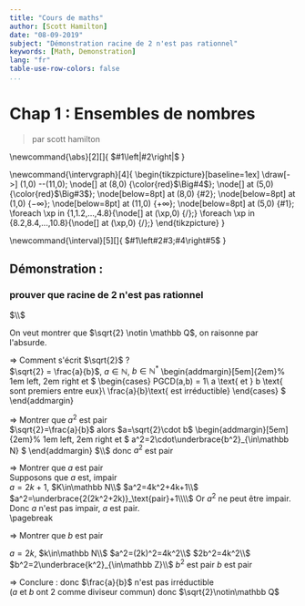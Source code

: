 ```yaml
---
title: "Cours de maths"
author: [Scott Hamilton]
date: "08-09-2019"
subject: "Démonstration racine de 2 n'est pas rationnel"
keywords: [Math, Demonstration]
lang: "fr"
table-use-row-colors: false
...
```


# Chap 1 : Ensembles de nombres

 > par scott hamilton

\newcommand{\abs}[2][]{
    $#1\left|#2\right|$
}

\newcommand{\intervgraph}[4]{
\begin{tikzpicture}[baseline=1ex]
    \draw[->] (1,0) --(11,0);
    \node[] at (8,0) {\color{red}$\Big#4$};
    \node[] at (5,0) {\color{red}$\Big#3$};
    \node[below=8pt] at (8,0) {#2};
    \node[below=8pt] at (1,0) {$-\infty$};
    \node[below=8pt] at (11,0) {$+\infty$};
    \node[below=8pt] at (5,0) {#1};
    \foreach \xp in {1,1.2,...,4.8}{\node[] at (\xp,0) {/};}
    \foreach \xp in {8.2,8.4,...,10.8}{\node[] at (\xp,0) {/};}
\end{tikzpicture}
}

\newcommand{\interval}[5][]{
    $#1\left#2#3;#4\right#5$
}


## Démonstration : 

### prouver que racine de 2 n'est pas rationnel  

$\\$  

On veut montrer que $\sqrt{2} \notin \mathbb Q$, on raisonne par l'absurde.
  
$\Rightarrow$ Comment s'écrit $\sqrt{2}$ ?  
$\sqrt{2} = \frac{a}{b}$, $a\in\mathbb N$, $b\in \mathbb N^*$
\begin{addmargin}[5em]{2em}% 1em left, 2em right
et 
$
\begin{cases}
PGCD(a,b) = 1\\
a \text{ et } b \text{ sont premiers entre eux}\\
\frac{a}{b}\text{ est irréductible}
\end{cases}
$
\end{addmargin}  

$\Rightarrow$ Montrer que $a^2$ est pair  
$\sqrt{2}=\frac{a}{b}$ alors $a=\sqrt{2}\cdot b$
\begin{addmargin}[5em]{2em}% 1em left, 2em right
et 
$
a^2=2\cdot\underbrace{b^2}_{\in\mathbb N}
$
\end{addmargin}
$\\$
donc $a^2$ est pair  

$\Rightarrow$ Montrer que $a$ est pair  
Supposons que $a$ est, impair  
$a=2k+1$, $K\in\mathbb N\\$
$a^2=4k^2+4k+1\\$
$a^2=\underbrace{2(2k^2+2k)}_\text{pair}+1\\\\$
Or $a^2$ ne peut être impair.  
Donc $a$ n'est pas impair, $a$ est pair.  
\pagebreak  

$\Rightarrow$ Montrer que $b$ est pair 

$a=2k$, $k\in\mathbb N\\$
$a^2=(2k)^2=4k^2\\$
$2b^2=4k^2\\$
$b^2=2\underbrace{k^2}_{\in\mathbb Z}\\$
$b^2$ est pair
$b$ est pair  

$\Rightarrow$ Conclure : donc $\frac{a}{b}$ n'est pas irréductible  
($a$ et $b$ ont $2$ comme diviseur commun)
donc $\sqrt{2}\notin\mathbb Q$
